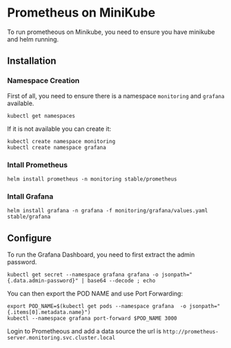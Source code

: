 # Prometheus on MiniKube

To run prometheous on Minikube, you need to ensure you have minikube and helm running.


## Installation

### Namespace Creation

First of all, you need to ensure there is a namespace `monitoring` and `grafana` available.

```
kubectl get namespaces
```

If it is not available you can create it:

```
kubectl create namespace monitoring
kubectl create namespace grafana
```

### Intall Prometheus

```
helm install prometheus -n monitoring stable/prometheus
```

### Intall Grafana

```
helm install grafana -n grafana -f monitoring/grafana/values.yaml stable/grafana
```

## Configure

To run the Grafana Dashboard, you need to first extract the admin password.

```
kubectl get secret --namespace grafana grafana -o jsonpath="{.data.admin-password}" | base64 --decode ; echo
```

You can then export the POD NAME and use Port Forwarding:

```
export POD_NAME=$(kubectl get pods --namespace grafana  -o jsonpath="{.items[0].metadata.name}")
kubectl --namespace grafana port-forward $POD_NAME 3000
```

Login to Prometheous and add a data source the url is `http://prometheus-server.monitoring.svc.cluster.local`
